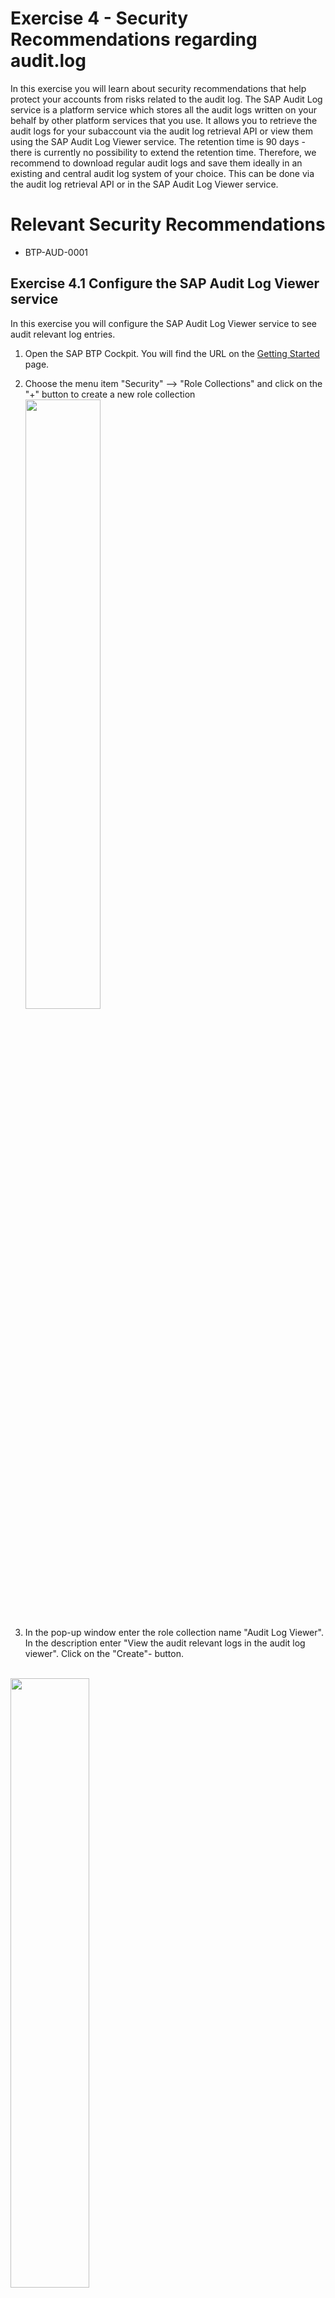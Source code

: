 # Exercise 4 - Security Recommendations regarding audit.log

In this exercise you will learn about security recommendations that help protect your accounts from risks related to the audit log.
The SAP Audit Log service is a platform service which stores all the audit logs written on your behalf by other platform services that you use. It allows you to retrieve the audit logs for your subaccount via the audit log retrieval API or view them using the SAP Audit Log Viewer service. The retention time is 90 days - there is currently no possibility to extend the retention time.
Therefore, we recommend to download regular audit logs and save them ideally in an existing and central audit log system of your choice. This can be done via the audit log retrieval API or in the SAP Audit Log Viewer service. 

# Relevant Security Recommendations
- BTP-AUD-0001


## Exercise 4.1 Configure the SAP Audit Log Viewer service

 In this exercise you will configure the SAP Audit Log Viewer service to see audit relevant log entries.

1. Open the SAP BTP Cockpit. You will find the URL on the [Getting Started](/exercises/ex0) page.

2. Choose the menu item "Security" --> "Role Collections" and click on the "+" button to create a new role collection
<br><img src="/exercises/ex4/images/CreateRoleCollection0.png" width="50%">

3. In the pop-up window enter the role collection name "Audit Log Viewer". In the description enter "View the audit relevant logs in the audit log viewer".
Click on the "Create"- button.

<br><img src="/exercises/ex4/images/CreateRoleCollection1.png" width="50%">

4. Now you can see the Audit Log Viewer role collection together with the other role collections. Click on ">" on the right side of the newly created role collection to open the details. 

<br><img src="/exercises/ex4/images/CreateRoleCollection2.png" width="50%">

5. In the extended window you can assign roles and users to the role collection. Start assigning the two roles of the audit log viewer service called " Auditlog_Auditor" to the role collection.
To do so click on the "Edit"-button.

<br><img src="/exercises/ex4/images/AssignRolestoRoleCollection1.png" width="50%">

6. In the edit mode search under role name for the two roles called "Auditlog_Auditor".

<br><img src="/exercises/ex4/images/AssignRolestoRoleCollection2.png" width="50%">

7. Mark the two roles called "Auditlog_Auditor" and click the "Add"-button. 

<br><img src="/exercises/ex4/images/AssignRolestoRoleCollection3.png" width="50%">

8. Go to the "Users" column and enter the email address of your user you are currently logged in to the cockpit. This can be either the user of the Default Identity Provider "BTP<XY>@example.com" or the user of your custom identity provider (bestrun0X-platform), which is "TechEdIAS@bestrun.com". 
Enter it in the "ID" field and the "Email" field.
 
<br><img src="/exercises/ex4/images/AssignUsertoRoleCollection1.png" width="50%"> 
 
 9. Click the "save" button to save your changes.
 
 <br><img src="/exercises/ex4/images/AssignUsertoRoleCollection2.png" width="50%"> 
 
 10. The result will be that the users assigned have the authorizations to use the Audit Log Viewer service. You need to be logged in the cockpit with the user assigned the authorizations to be able to see the Viewer in the next step.
 
 <br><img src="/exercises/ex4/images/AssignUsertoRoleCollection3.png" width="50%">
 


## Exercise 4.2 Check the audit logs and download audit log entries via the SAP Audit Log Viewer service.

You can download the audit logs via the audit log retrieval API to import them into your SIEM system or you can download them via the Viewer User Interface to store them as backup in your files system.
Now you learn how to download them via the User Interface.

 1. Open the SAP BTP Cockpit. You will find the URL on the [Getting Started](/exercises/ex0) page.

 2. Navigate to "Services " > "Instances and Subscriptions". Under Subscriptions you will see the Audit Log Viewer service. Nex to the text field there is a link to the user interface. Click on it.
 
<br><img src="/exercises/ex4/images/GotoAuditlogviewer1.png" width="50%">
 
 3. In the newly opened Audit Log Viewer UI you can enter take the default timeframe or select a specific one to see the latest audit log entries. On the right side there is button to retrieve the logs after the selection of the timeframe.
 
 <br><img src="/exercises/ex4/images/Viewer1.png" width="50%">
 
4. Now you can see the log entries of the specific audit relevant changes which have been done lately. 

  <br><img src="/exercises/ex4/images/Viewer2.png" width="50%">
 
5. The retention period of the logs in the cloud foundry environment is 90 days. Therefore, it is recommended to backup the audit log files or import them via the audit log retrieval API into a SIEM system.  You can download the files from the user interface. To do so click on the download button in the middle of the headline.
 
 <br><img src="/exercises/ex4/images/Viewer2.png" width="50%">

6. In the pop-up window select place on your VM to save the "viewLogs.json" file. Click on "Save".
 
 <br><img src="/exercises/ex4/images/DownloadViewer3.png" width="50%">

You now know how to download the audit relevant log files for backup.

## Summary

In this exercise you have configured the SAP Audit Log Viewer service to see the audit relevant log entries. In addition, you have seen how to download the audit.log files before the retention period ends.

Continue to - [Exercise 5 - SAP Cloud Connector](exercises/ex5/)
